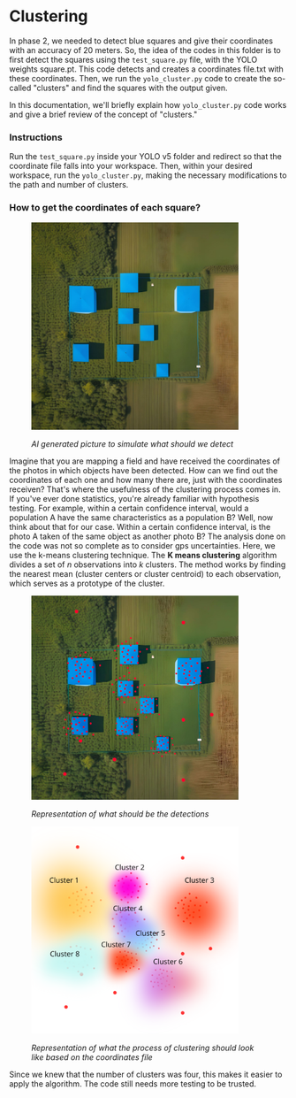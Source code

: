 # Clustering

In phase 2, we needed to detect blue squares and give their coordinates with an accuracy of 20 meters. So, the idea of the codes in this folder is to first detect the squares using the `test_square.py` file, with the YOLO weights square.pt. This code detects and creates a coordinates file.txt with these coordinates. Then, we run the `yolo_cluster.py` code to create the so-called "clusters" and find the squares with the output given.

In this documentation, we'll briefly explain how `yolo_cluster.py` code works and give a brief review of the concept of "clusters."

### Instructions

Run the `test_square.py` inside your YOLO v5 folder and redirect so that the coordinate file falls into your workspace. Then, within your desired workspace, run the `yolo_cluster.py`, making the necessary modifications to the path and number of clusters.

### How to get the coordinates of each square?

<figure><img src="assets/fotor-ai-2023112814555.jpg" alt="" width="375"><figcaption><p><em>AI generated picture to simulate what should we detect</em></p></figcaption></figure>

Imagine that you are mapping a field and have received the coordinates of the photos in which objects have been detected. How can we find out the coordinates of each one and how many there are, just with the coordinates receiven? That's where the usefulness of the clustering process comes in. If you've ever done statistics, you're already familiar with hypothesis testing. For example, within a certain confidence interval, would a population A have the same characteristics as a population B? Well, now think about that for our case. Within a certain confidence interval, is the photo A taken of the same object as another photo B?  The analysis done on the code was not so complete as to consider gps uncertainties. Here, we use the k-means clustering technique. The **K means clustering** algorithm divides a set of _n_ observations into _k_ clusters. The method works by finding the nearest mean (cluster centers or cluster centroid) to each observation, which serves as a prototype of the cluster.

<figure><img src="assets/detections_red.png" alt="" width="375"><figcaption><p><em>Representation of what should be the detections</em></p></figcaption></figure>

<figure><img src="assets/Cluster 1.png" alt="" width="375"><figcaption><p><em>Representation of what the process of clustering should look like based on the coordinates file</em></p></figcaption></figure>

Since we knew that the number of clusters was four, this makes it easier to apply the algorithm. The code still needs more testing to be trusted.


